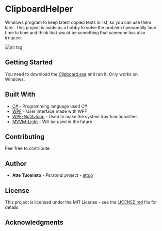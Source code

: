 # ClipboardHelper

Windows program to keep latest copied texts in list, so you can use them later. This project is made as a hobby to solve the problem I personally face time to time and think that would be something that someone has also irritated.

![alt tag](https://i.imgur.com/5UngsBw.gif)

## Getting Started

You need to download the [Clipboard.exe](https://github.com/attuo/ClipboardHelper/releases/download/1.0/ClipboardHelper.exe) and run it. Only works on Windows.

## Built With

* [C#](https://msdn.microsoft.com/en-us/library/kx37x362.aspx) - Programming language used C#
* [WPF](https://msdn.microsoft.com/en-us/library/ms754130(v=vs.110).aspx) - User interface made with WPF
* [WPF-NotifyIcon](http://www.hardcodet.net/wpf-notifyicon) - Used to make the system tray functionalities
* [MVVM-Light](https://mvvmlight.codeplex.com/) - Will be used in the future

## Contributing

Feel free to contribute.

## Author

* **Atte Tuomisto** - *Personal project* - [attuo](https://github.com/attuo)

## License

This project is licensed under the MIT License - see the [LICENSE.md](LICENSE.md) file for details

## Acknowledgments


